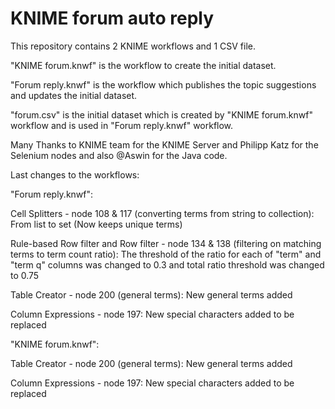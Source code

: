# KNIME forum auto reply

This repository contains 2 KNIME workflows and 1 CSV file.

"KNIME forum.knwf" is the workflow to create the initial dataset.

"Forum reply.knwf" is the workflow which publishes the topic suggestions and updates the initial dataset.

"forum.csv" is the initial dataset which is created by "KNIME forum.knwf" workflow and is used in "Forum reply.knwf" workflow.

Many Thanks to KNIME team for the KNIME Server and Philipp Katz for the Selenium nodes and also @Aswin for the Java code.

Last changes to the workflows:

"Forum reply.knwf":

Cell Splitters - node 108 & 117 (converting terms from string to collection): From list to set (Now keeps unique terms)

Rule-based Row filter and Row filter - node 134 & 138 (filtering on matching terms to term count ratio): The threshold of the ratio for each of "term" and "term q" columns was changed to 0.3 and total ratio threshold was changed to 0.75

Table Creator - node 200 (general terms): New general terms added

Column Expressions - node 197: New special characters added to be replaced

"KNIME forum.knwf":

Table Creator - node 200 (general terms): New general terms added

Column Expressions - node 197: New special characters added to be replaced
